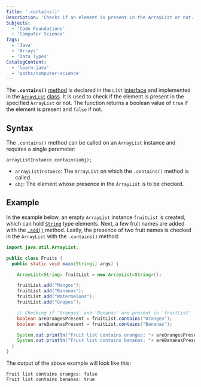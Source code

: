 ```yaml
---
Title: '.contains()'
Description: 'Checks if an element is present in the ArrayList or not.'
Subjects:
  - 'Code Foundations'
  - 'Computer Science'
Tags:
  - 'Java'
  - 'Arrays'
  - 'Data Types'
CatalogContent:
  - 'learn-java'
  - 'paths/computer-science'
---
```


The **`.contains()`** [method](https://www.codecademy.com/resources/docs/java/methods) is declared in the `List` [interface](https://www.codecademy.com/resources/docs/java/interfaces) and implemented in the [`ArrayList`](https://www.codecademy.com/resources/docs/java/array-list) [class](https://www.codecademy.com/resources/docs/java/classes). It is used to check if the element is present in the specified `ArrayList` or not. The function returns a boolean value of `true` if the element is present and `false` if not.

## Syntax

The `.contains()` method can be called on an `ArrayList` instance and requires a single parameter:

```pseudo
arrayListInstance.contains(obj);
```

- `arrayListInstance`: The `ArrayList` on which the `.contains()` method is called.
- `obj`: The element whose presence in the `ArrayList` is to be checked.

## Example

In the example below, an empty `ArrayList` instance `fruitList` is created, which can hold [`String`](https://www.codecademy.com/resources/docs/java/strings) type elements. Next, a few fruit names are added with the [`.add()`](https://www.codecademy.com/resources/docs/java/array-list/add) method. Lastly, the presence of two fruit names is checked in the `ArrayList` with the `.contains()` method:

```java
import java.util.ArrayList;

public class Fruits {
  public static void main(String[] args) {

    ArrayList<String> fruitList = new ArrayList<String>();

    fruitList.add("Mangos");
    fruitList.add("Bananas");
    fruitList.add("Watermelons");
    fruitList.add("Grapes");

    // Checking if 'Oranges' and 'Bananas' are present in 'fruitList'
    boolean areOrangesPresent = fruitList.contains("Oranges");
    boolean areBananasPresent = fruitList.contains("Bananas");

    System.out.println("Fruit list contains oranges: "+ areOrangesPresent);
    System.out.println("Fruit list contains bananas: "+ areBananasPresent);
  }
}
```

The output of the above example will look like this:

```shell
Fruit list contains oranges: false
Fruit list contains bananas: true
```
